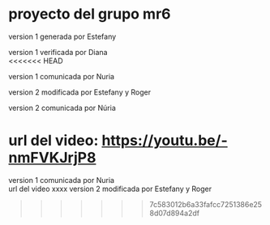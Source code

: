 # proyecto del grupo mr6    

version 1 generada por Estefany   

version 1 verificada por Diana   
<<<<<<< HEAD

version 1 comunicada por Nuria   

version 2 modificada por Estefany y Roger

version 2 comunicada por Núria

url del video: https://youtu.be/-nmFVKJrjP8
=======
version 1 comunicada por Nuria   
url del video xxxx
version 2 modificada por Estefany y Roger
>>>>>>> 7c583012b6a33fafcc7251386e258d07d894a2df
